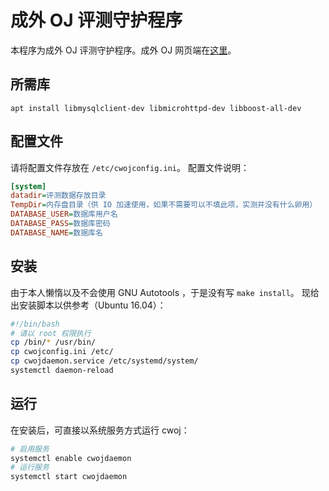# 成外 OJ 评测守护程序
本程序为成外 OJ 评测守护程序。成外 OJ 网页端在[这里](https://github.com/CDFLS/CWOJ)。

## 所需库
`apt install libmysqlclient-dev libmicrohttpd-dev libboost-all-dev`

## 配置文件
请将配置文件存放在 `/etc/cwojconfig.ini`。
配置文件说明：
```ini
[system]
datadir=评测数据存放目录
TempDir=内存盘目录（供 IO 加速使用，如果不需要可以不填此项，实测并没有什么卵用）
DATABASE_USER=数据库用户名
DATABASE_PASS=数据库密码
DATABASE_NAME=数据库名
```

## 安装
由于本人懒惰以及不会使用 GNU Autotools ，于是没有写 `make install`。
现给出安装脚本以供参考（Ubuntu 16.04）：

```sh
#!/bin/bash
# 请以 root 权限执行
cp /bin/* /usr/bin/
cp cwojconfig.ini /etc/
cp cwojdaemon.service /etc/systemd/system/
systemctl daemon-reload
```

## 运行
在安装后，可直接以系统服务方式运行 cwoj：
```sh
# 启用服务
systemctl enable cwojdaemon
# 运行服务
systemctl start cwojdaemon
```
